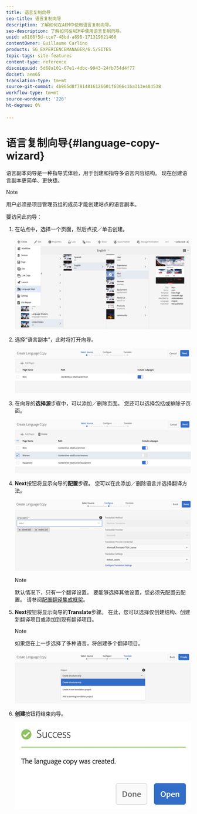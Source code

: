```yaml
---
title: 语言复制向导
seo-title: 语言复制向导
description: 了解如何在AEM中使用语言复制向导。
seo-description: 了解如何在AEM中使用语言复制向导。
uuid: a6168f5d-cce7-48bd-a898-171319621460
contentOwner: Guillaume Carlino
products: SG_EXPERIENCEMANAGER/6.5/SITES
topic-tags: site-features
content-type: reference
discoiquuid: 5d68a101-67e1-4dbc-9943-24fb754d4f77
docset: aem65
translation-type: tm+mt
source-git-commit: 4b965d8f7814816126601f6366c1ba313e404538
workflow-type: tm+mt
source-wordcount: '226'
ht-degree: 0%

---
```



# 语言复制向导{#language-copy-wizard}

语言副本向导是一种指导式体验，用于创建和指导多语言内容结构。 现在创建语言副本更简单、更快捷。

>[!NOTE]
>
>用户必须是项目管理员组的成员才能创建站点的语言副本。

要访问此向导：

1. 在站点中，选择一个页面，然后点按／单击创建。

   ![chlimage_1-9](assets/chlimage_1-9.jpeg)

1. 选择“语言副本”，此时将打开向导。

   ![chlimage_1-10](assets/chlimage_1-10.jpeg)

1. 在向导的&#x200B;**选择源**&#x200B;步骤中，可以添加／删除页面。 您还可以选择包括或排除子页面。

   ![chlimage_1-11](assets/chlimage_1-11.jpeg)

1. **Next**&#x200B;按钮将显示向导的&#x200B;**配置**&#x200B;步骤。 您可以在此添加／删除语言并选择翻译方法。

   ![chlimage_1-12](assets/chlimage_1-12.jpeg)

   >[!NOTE]
   >
   >默认情况下，只有一个翻译设置。 要能够选择其他设置，您必须先配置云配置。 请参阅[配置翻译集成框架](/help/sites-administering/tc-tic.md)。

1. **Next**&#x200B;按钮将显示向导的&#x200B;**Translate**&#x200B;步骤。 在此，您可以选择仅创建结构、创建新翻译项目或添加到现有翻译项目。

   >[!NOTE]
   >
   >如果您在上一步选择了多种语言，将创建多个翻译项目。

   ![chlimage_1-13](assets/chlimage_1-13.jpeg)

1. **创建**&#x200B;按钮将结束向导。

   ![chlimage_1-14](assets/chlimage_1-14.jpeg)

